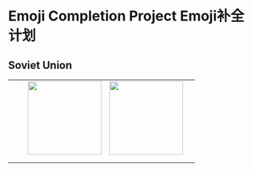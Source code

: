 # Emoji Completion Project  Emoji补全计划
 
## Soviet Union

|   |   |   |   |   |
|---|---|---|---|---|
|   |   | <img src="https://raw.githubusercontent.com/RainySummerLuo/EmojiCompletionProject/main/draw/EmojiOne/emoji_u1f1f8_1f1fa.png" width="150px" /> | <img src="https://raw.githubusercontent.com/RainySummerLuo/EmojiCompletionProject/main/draw/Twemoji/emoji_u1f1f8_1f1fa.png" width="150px" /> |   |
|   |   |   |   |   |
|   |   |   |   |   |

